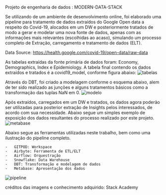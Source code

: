 Projeto de engenharia de dados : MODERN-DATA-STACK

Se utilizando de um ambiente de desenvolvimento online, foi elaborado uma pipeline para tratamento de dados extraídos do Google Open data a respeito do Covid-19, alocados em um DW e posteriormente tratados de modo a gerar e modelar uma nova fonte de dados, apenas com as informações mais relevantes (escolhidas ao acaso), simulando um processo completo de Extração, carregamento e tratamento de dados (ELT).

Data Source: https://health.google.com/covid-19/open-data/raw-data

As tabelas extraídas da fonte primária de dados foram: Economy, Demographics, Index e Epidemiology. A tabela final contendo os dados extraídos e tratados é a covid19_model, conforme figura abaixo:
![tabelas](https://user-images.githubusercontent.com/120025497/207059147-0e6add3e-5969-4caa-985c-71fc01414516.jpg)



Através do DBT, foi criado a modelagem conforme o esquema abaixo, alem de ter sido realizado as junções e alguns tratamentos básicos como a transformação das tuplas NaN em 0.
![modelo](https://user-images.githubusercontent.com/120025497/207059701-0d65109a-ab4a-4c37-bf3b-98c7bf1c3a8e.jpg)



Após extraídos, carregados em um DW e tratados, os dados agora poderão ser utilizadas para posterior extração de Insights pelos interessados, de acordo com sua necessidade. Abaixo segue um simples exemplo de exposição dos dados resultantes do processo realizado por este projeto.
![metabase](https://user-images.githubusercontent.com/120025497/207061349-a86107cb-88e7-4ded-9280-0a79c368c92f.jpg)


Abaixo segue as ferramentas utilizadas neste trabalho, bem como uma ilustração do pipeline completo.

    -   GITPOD: Workspace
    -   Airbyte: Ferramenta de ETL/ELT
    -   Airflow: Orquestração
    -   Snowflake: Data Warehouse
    -   DBT: Transformação e modelagem de dados
    -   Metabase: Apresentação dos dados
    
![pipeline](https://user-images.githubusercontent.com/120025497/207061621-b42c2666-041f-4486-b5a9-6db76ac006b1.jpg)


créditos das imagens e conhecimento adquirido: Stack Academy
    

